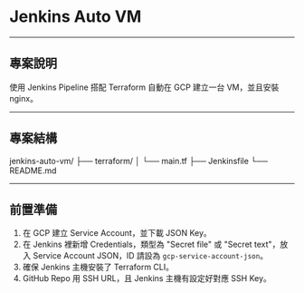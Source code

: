 # Jenkins Auto VM
---
## 專案說明

使用 Jenkins Pipeline 搭配 Terraform 自動在 GCP 建立一台 VM，並且安裝 nginx。

---
## 專案結構

jenkins-auto-vm/
├── terraform/
│ └── main.tf
├── Jenkinsfile
└── README.md

---
## 前置準備

1. 在 GCP 建立 Service Account，並下載 JSON Key。  
2. 在 Jenkins 裡新增 Credentials，類型為 "Secret file" 或 "Secret text"，放入 Service Account JSON，ID 請設為 `gcp-service-account-json`。  
3. 確保 Jenkins 主機安裝了 Terraform CLI。  
4. GitHub Repo 用 SSH URL，且 Jenkins 主機有設定好對應 SSH Key。 
